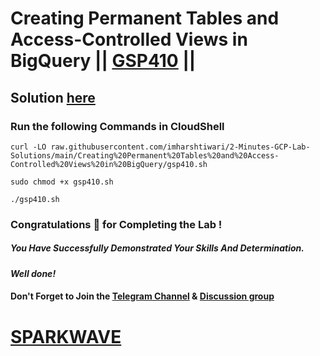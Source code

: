 # Creating Permanent Tables and Access-Controlled Views in BigQuery || [GSP410](https://www.cloudskillsboost.google/focuses/3690?parent=catalog) ||

## Solution [here](https://youtu.be/mN--j-DGSqA)

### Run the following Commands in CloudShell

```
curl -LO raw.githubusercontent.com/imharshtiwari/2-Minutes-GCP-Lab-Solutions/main/Creating%20Permanent%20Tables%20and%20Access-Controlled%20Views%20in%20BigQuery/gsp410.sh

sudo chmod +x gsp410.sh

./gsp410.sh
```

### Congratulations 🎉 for Completing the Lab !

##### *You Have Successfully Demonstrated Your Skills And Determination.*

#### *Well done!*

#### Don't Forget to Join the [Telegram Channel](https://t.me/sparkwave.01) & [Discussion group](https://t.me/sparkwave.01chats)

# [SPARKWAVE](https://www.youtube.com/@sparkwave.01)
